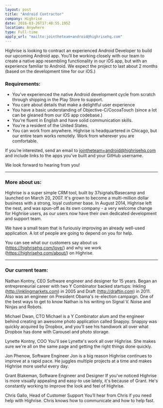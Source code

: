 ```yaml
---
layout: post 
title: "Android Contractor" 
company: Highrise
date: 2016-03-26T17:40:55.195Z 
location: Anywhere
type: Full-time
apply_url: "mailto:jointheteam+android@highrisehq.com"
---
```


Highrise is looking to contract an experienced Android Developer to build our upcoming Android app. You’ll be working closely with our team to create a native app resembling functionality in our iOS app, but with an experience familiar to Android. We expect the project to last about 2 months (based on the development time for our iOS.)

### Requirements:

- You’ve experienced the native Android development cycle from scratch through shipping in the Play Store to support.
- You care about details that make a delightful user experience
- You have a basic understanding of Objective-C/CocoaTouch (since a lot can be gleaned from our iOS app codebase.)
- You're fluent in English and have solid communication skills.
- You're a resident of the United States.
- You can work from anywhere. Highrise is headquartered in Chicago, but our entire team works remotely. Work from wherever you are comfortable.

If you’re interested, send an email to [jointheteam+android@highrisehq.com](mailto:jointheteam+android@highrisehq.com) and include links to the apps you've built and your GitHub username.

We look forward to hearing from you!

---

### More about us:

Highrise is a super simple CRM tool, built by 37signals/Basecamp and launched on March 20, 2007. It's grown to become a multi-million dollar business with a strong, loyal customer base. In August 2014, Highrise left the nest, and was spun-off as its own company - a very welcome change for Highrise users, as our users now have their own dedicated development and support team.

We have a small team that is furiously improving an already well-used application. A lot of people are going to depend on you for help. 

You can see what our customers say about us (https://highrisehq.com/love/) and why we work (https://highrisehq.com/about/) on Highrise. 

---

### Our current team:

Nathan Kontny, CEO 
Software engineer and designer for 15 years. Began an entrepreneurial career with two Y Combinator backed startups: Inkling (http://inklingmarkets.com) in 2005 and Draft (http://draftin.com) in 2011. Also was an engineer on President Obama's re-election campaign. One of the best ways to get to know Nathan is his writing on Signal V. Noise and Ninjas and Robots.

Michael Dwan, CTO 
Michael is a Y Combinator alum and the engineer behind creating an awesome photo application called Snapjoy. Snapjoy was quickly acquired by Dropbox, and you’ll see his handiwork all over what Dropbox has done with Carousel and photo storage.

Lynette Kontny, COO 
You'll see Lynette's work all over Highrise. She makes sure we're all on the same page and getting the right things done quickly.

Jon Phenow, Software Engineer
Jon is a big reason Highrise continues to improve at a rapid pace. He juggles multiple projects at a time and makes Highrise more useful every day. 

Grant Blakeman, Software Engineer and Designer
If you've noticed Highrise is more visually appealing and easy-to use lately, it's because of Grant. He's constantly working to improve the look and feel of Highrise. 

Chris Gallo, Head of Customer Support 
You’ll hear from Chris if you need help with Highrise. Chris knows how to communicate and how to help fast. 